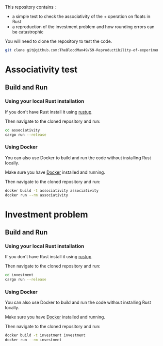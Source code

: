 
This repository contains :

- a simple test to check the associativity of the + operation on floats in Rust
- a reproduction of the investment problem and how rounding errors can be catastrophic

You will need to clone the repository to test the code.

```bash
git clone git@github.com:TheBloodMan49/S9-Reproductibility-of-experimentations.git
```

# Associativity test

## Build and Run

### Using your local Rust installation

If you don't have Rust install it using [rustup](https://rustup.rs/).

Then navigate to the cloned repository and run:

```bash
cd associativity
cargo run --release
```

### Using Docker

You can also use Docker to build and run the code without installing Rust locally.

Make sure you have [Docker](https://get.docker.com/) installed and running.

Then navigate to the cloned repository and run:

```bash
docker build -t associativity associativity
docker run --rm associativity
```

# Investment problem

## Build and Run

### Using your local Rust installation

If you don't have Rust install it using [rustup](https://rustup.rs/).

Then navigate to the cloned repository and run:

```bash
cd investment
cargo run --release
```

### Using Docker

You can also use Docker to build and run the code without installing Rust locally.

Make sure you have [Docker](https://get.docker.com/) installed and running.

Then navigate to the cloned repository and run:

```bash
docker build -t investment investment
docker run --rm investment
```
